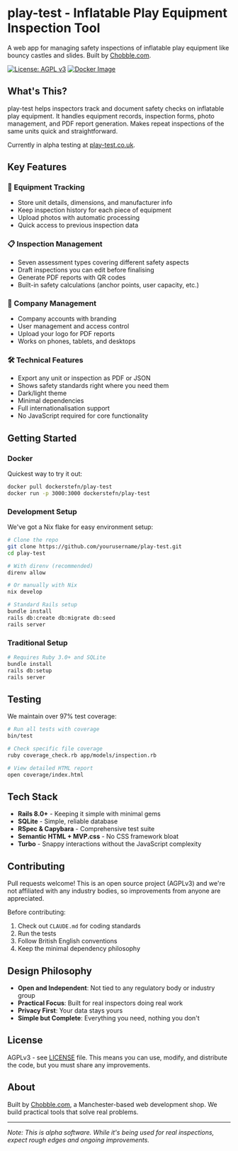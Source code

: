 # play-test - Inflatable Play Equipment Inspection Tool

A web app for managing safety inspections of inflatable play equipment like bouncy castles and slides. Built by [Chobble.com](https://chobble.com).

[![License: AGPL v3](https://img.shields.io/badge/License-AGPL%20v3-blue.svg)](https://www.gnu.org/licenses/agpl-3.0)
[![Docker Image](https://img.shields.io/badge/docker-dockerstefn%2Fplay--test-blue)](https://hub.docker.com/r/dockerstefn/play-test)

## What's This?

play-test helps inspectors track and document safety checks on inflatable play equipment. It handles equipment records, inspection forms, photo management, and PDF report generation. Makes repeat inspections of the same units quick and straightforward.

Currently in alpha testing at [play-test.co.uk](https://play-test.co.uk).

## Key Features

### 🎪 Equipment Tracking
- Store unit details, dimensions, and manufacturer info
- Keep inspection history for each piece of equipment
- Upload photos with automatic processing
- Quick access to previous inspection data

### 📋 Inspection Management
- Seven assessment types covering different safety aspects
- Draft inspections you can edit before finalising
- Generate PDF reports with QR codes
- Built-in safety calculations (anchor points, user capacity, etc.)

### 👥 Company Management
- Company accounts with branding
- User management and access control
- Upload your logo for PDF reports
- Works on phones, tablets, and desktops

### 🛠️ Technical Features
- Export any unit or inspection as PDF or JSON
- Shows safety standards right where you need them
- Dark/light theme
- Minimal dependencies
- Full internationalisation support
- No JavaScript required for core functionality

## Getting Started

### Docker

Quickest way to try it out:

```bash
docker pull dockerstefn/play-test
docker run -p 3000:3000 dockerstefn/play-test
```

### Development Setup

We've got a Nix flake for easy environment setup:

```bash
# Clone the repo
git clone https://github.com/yourusername/play-test.git
cd play-test

# With direnv (recommended)
direnv allow

# Or manually with Nix
nix develop

# Standard Rails setup
bundle install
rails db:create db:migrate db:seed
rails server
```

### Traditional Setup

```bash
# Requires Ruby 3.0+ and SQLite
bundle install
rails db:setup
rails server
```

## Testing

We maintain over 97% test coverage:

```bash
# Run all tests with coverage
bin/test

# Check specific file coverage
ruby coverage_check.rb app/models/inspection.rb

# View detailed HTML report
open coverage/index.html
```

## Tech Stack

- **Rails 8.0+** - Keeping it simple with minimal gems
- **SQLite** - Simple, reliable database
- **RSpec & Capybara** - Comprehensive test suite
- **Semantic HTML + MVP.css** - No CSS framework bloat
- **Turbo** - Snappy interactions without the JavaScript complexity

## Contributing

Pull requests welcome! This is an open source project (AGPLv3) and we're not affiliated with any industry bodies, so improvements from anyone are appreciated.

Before contributing:
1. Check out `CLAUDE.md` for coding standards
2. Run the tests
3. Follow British English conventions
4. Keep the minimal dependency philosophy

## Design Philosophy

- **Open and Independent**: Not tied to any regulatory body or industry group
- **Practical Focus**: Built for real inspectors doing real work
- **Privacy First**: Your data stays yours
- **Simple but Complete**: Everything you need, nothing you don't

## License

AGPLv3 - see [LICENSE](LICENSE) file. This means you can use, modify, and distribute the code, but you must share any improvements.

## About

Built by [Chobble.com](https://chobble.com), a Manchester-based web development shop. We build practical tools that solve real problems.

---

*Note: This is alpha software. While it's being used for real inspections, expect rough edges and ongoing improvements.*
